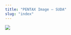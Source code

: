 ```yaml
---
title: "PENTAX Image – SUDA"
slug: "index"
---
```


[![](/wp-content/2011/12/82-300x225.jpg)](/wp-content/2011/12/82.jpg)